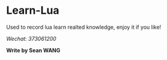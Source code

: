 # Learn-Lua

Used to record lua learn realted knowledge, enjoy it if you like!

*Wechat: 373061200*

**Write by Sean WANG**
